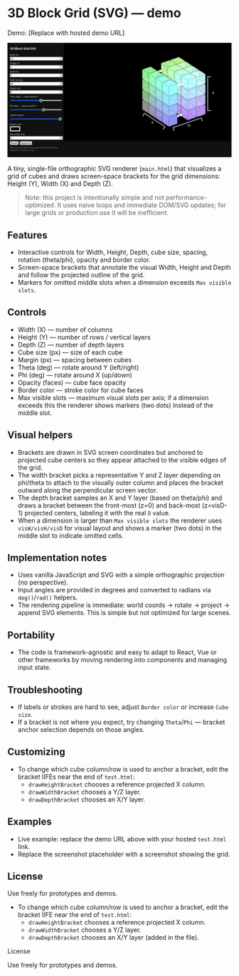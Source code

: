 # 3D Block Grid (SVG) — demo

Demo: [Replace with hosted demo URL]

![Screenshot placeholder](./images/ExampleImage.png)

A tiny, single-file orthographic SVG renderer (`main.html`) that visualizes a grid of cubes and draws screen-space brackets for the grid dimensions: Height (Y), Width (X) and Depth (Z).

> Note: this project is intentionally simple and not performance-optimized. It uses naive loops and immediate DOM/SVG updates; for large grids or production use it will be inefficient.

## Features

- Interactive controls for Width, Height, Depth, cube size, spacing, rotation (theta/phi), opacity and border color.
- Screen-space brackets that annotate the visual Width, Height and Depth and follow the projected outline of the grid.
- Markers for omitted middle slots when a dimension exceeds `Max visible slots`.

## Controls

- Width (X) — number of columns
- Height (Y) — number of rows / vertical layers
- Depth (Z) — number of depth layers
- Cube size (px) — size of each cube
- Margin (px) — spacing between cubes
- Theta (deg) — rotate around Y (left/right)
- Phi (deg) — rotate around X (up/down)
- Opacity (faces) — cube face opacity
- Border color — stroke color for cube faces
- Max visible slots — maximum visual slots per axis; if a dimension exceeds this the renderer shows markers (two dots) instead of the middle slot.

## Visual helpers

- Brackets are drawn in SVG screen coordinates but anchored to projected cube centers so they appear attached to the visible edges of the grid.
- The width bracket picks a representative Y and Z layer depending on phi/theta to attach to the visually outer column and places the bracket outward along the perpendicular screen vector.
- The depth bracket samples an X and Y layer (based on theta/phi) and draws a bracket between the front-most (z=0) and back-most (z=visD-1) projected centers, labeling it with the real `D` value.
- When a dimension is larger than `Max visible slots` the renderer uses `visW/visH/visD` for visual layout and shows a marker (two dots) in the middle slot to indicate omitted cells.

## Implementation notes

- Uses vanilla JavaScript and SVG with a simple orthographic projection (no perspective).
- Input angles are provided in degrees and converted to radians via `deg()`/`rad()` helpers.
- The rendering pipeline is immediate: world coords -> rotate -> project -> append SVG elements. This is simple but not optimized for large scenes.

## Portability

- The code is framework-agnostic and easy to adapt to React, Vue or other frameworks by moving rendering into components and managing input state.

## Troubleshooting

- If labels or strokes are hard to see, adjust `Border color` or increase `Cube size`.
- If a bracket is not where you expect, try changing `Theta`/`Phi` — bracket anchor selection depends on those angles.

## Customizing

- To change which cube column/row is used to anchor a bracket, edit the bracket IIFEs near the end of `test.html`:
    - `drawHeightBracket` chooses a reference projected X column.
    - `drawWidthBracket` chooses a Y/Z layer.
    - `drawDepthBracket` chooses an X/Y layer.

## Examples

- Live example: replace the demo URL above with your hosted `test.html` link.
- Replace the screenshot placeholder with a screenshot showing the grid.

## License

Use freely for prototypes and demos.

- To change which cube column/row is used to anchor a bracket, edit the bracket IIFE near the end of `test.html`:
    - `drawHeightBracket` chooses a reference projected X column.
    - `drawWidthBracket` chooses a Y/Z layer.
    - `drawDepthBracket` chooses an X/Y layer (added in the file).

License

Use freely for prototypes and demos.
